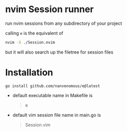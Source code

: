 # nvim Session runner
run nvim sessions from any subdirectory of your project

calling `e` is the equivalent of
```bash
nvim -S ./Session.nvim
```
but it will also search up the filetree for session files

# Installation

```
go install github.com/nanvenomous/e@latest
```

* default executable name in Makefile is
	> e
* default vim session file name in main.go is
	> Session.vim
